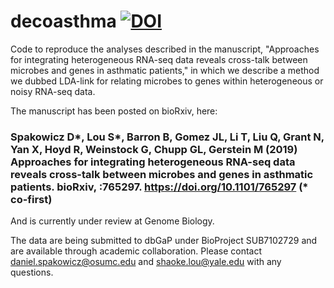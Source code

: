 # decoasthma [![DOI](https://zenodo.org/badge/255353495.svg)](https://zenodo.org/badge/latestdoi/255353495)
Code to reproduce the analyses described in the manuscript, "Approaches for integrating heterogeneous RNA-seq data reveals cross-talk between microbes and genes in asthmatic patients," in which we describe a method we dubbed LDA-link for relating microbes to genes within heterogeneous or noisy RNA-seq data. 

The manuscript has been posted on bioRxiv, here:

### Spakowicz D*, Lou S*, Barron B, Gomez JL, Li T, Liu Q, Grant N, Yan X, Hoyd R, Weinstock G, Chupp GL, Gerstein M (2019) Approaches for integrating heterogeneous RNA-seq data reveals cross-talk between microbes and genes in asthmatic patients. bioRxiv, :765297. https://doi.org/10.1101/765297 (* co-first)

 And is currently under review at Genome Biology.

The data are being submitted to dbGaP under BioProject SUB7102729 and are available through academic collaboration. Please contact daniel.spakowicz@osumc.edu and shaoke.lou@yale.edu with any questions. 
